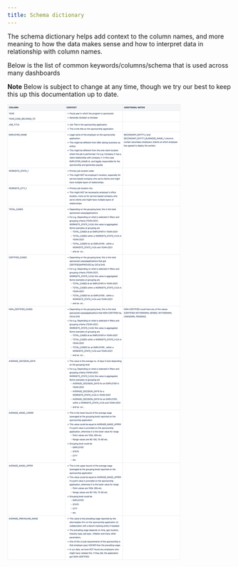 ```yaml
---
title: Schema dictionary
---
```


The schema dictionary helps add context to the column names, and more meaning to how the data makes sense and how to interpret data in relationship with column names.

Below is the list of common keywords/columns/schema that is used across many dashboards

<strong>Note</strong> Below is subject to change at any time, though we try our best to keep this up this documentation up to date.  

![Schema Dictionary](/images/schema_dictionary_reduced_size.png)

